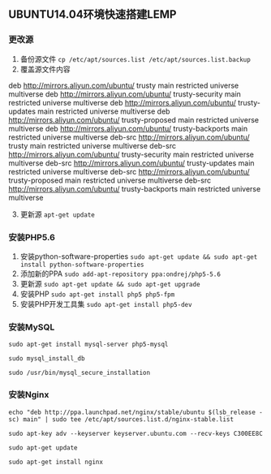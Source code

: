 ## UBUNTU14.04环境快速搭建LEMP

### 更改源
 1. 备份源文件
 `cp /etc/apt/sources.list /etc/apt/sources.list.backup`
 2. 覆盖源文件内容

deb http://mirrors.aliyun.com/ubuntu/ trusty main restricted universe multiverse
deb http://mirrors.aliyun.com/ubuntu/ trusty-security main restricted universe multiverse
deb http://mirrors.aliyun.com/ubuntu/ trusty-updates main restricted universe multiverse
deb http://mirrors.aliyun.com/ubuntu/ trusty-proposed main restricted universe multiverse
deb http://mirrors.aliyun.com/ubuntu/ trusty-backports main restricted universe multiverse
deb-src http://mirrors.aliyun.com/ubuntu/ trusty main restricted universe multiverse
deb-src http://mirrors.aliyun.com/ubuntu/ trusty-security main restricted universe multiverse
deb-src http://mirrors.aliyun.com/ubuntu/ trusty-updates main restricted universe multiverse
deb-src http://mirrors.aliyun.com/ubuntu/ trusty-proposed main restricted universe multiverse
deb-src http://mirrors.aliyun.com/ubuntu/ trusty-backports main restricted universe multiverse

 3. 更新源
	 `apt-get update`

### 安装PHP5.6

 1. 安装python-software-properties
 `sudo apt-get update && sudo apt-get install python-software-properties`
 2. 添加新的PPA
 `sudo add-apt-repository ppa:ondrej/php5-5.6`
 3. 更新源
 `sudo apt-get update && sudo apt-get upgrade`
 4. 安装PHP
 `sudo apt-get install php5 php5-fpm`
 5. 安装PHP开发工具集
 `sudo apt-get install php5-dev`

### 安装MySQL
 `sudo apt-get install mysql-server php5-mysql`

 `sudo mysql_install_db`

 `sudo /usr/bin/mysql_secure_installation`

### 安装Nginx
 `echo "deb http://ppa.launchpad.net/nginx/stable/ubuntu $(lsb_release -sc) main" | sudo tee /etc/apt/sources.list.d/nginx-stable.list`

 `sudo apt-key adv --keyserver keyserver.ubuntu.com --recv-keys C300EE8C`
 
 `sudo apt-get update`
 
 `sudo apt-get install nginx`
